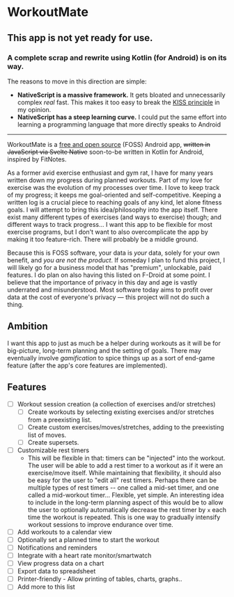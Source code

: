 # WorkoutMate

## **This app is not yet ready for use.**

### A complete scrap and rewrite using Kotlin (for Android) is on its way.
The reasons to move in this direction are simple:
- **NativeScript is a massive framework.**
    It gets bloated and unnecessarily complex *real* fast. This makes it too easy to break the [KISS principle](https://en.wikipedia.org/wiki/KISS_principle) in my opinion.
- **NativeScript has a steep learning curve.**
    I could put the same effort into learning a programming language that more directly speaks to Android

------------

WorkoutMate is a [free and open source](https://en.wikipedia.org/wiki/Free_and_open-source_software) (FOSS) Android app, ~~written in JavaScript via Svelte Native~~ soon-to-be written in Kotlin for Android, inspired by FitNotes.

As a former avid exercise enthusiast and gym rat, I have for many years written down my progress during planned workouts. Part of my love for exercise was the evolution of my processes over time. I love to keep track of my progress; it keeps me goal-oriented and self-competitive. Keeping a written log is a crucial piece to reaching goals of any kind, let alone fitness goals. I will attempt to bring this idea/philosophy into the app itself. There exist many different types of exercises (and ways to exercise) though; and different ways to track progress... I want this app to be flexible for most exercise programs, but I don't want to also overcomplicate the app by making it too feature-rich. There will probably be a middle ground.

Because this is FOSS software, your data is _your_ data, solely for your own benefit, and _you are not the product_. If someday I plan to fund this project, I will likely go for a business model that has "premium", unlockable, paid features. I do plan on also having this listed on F-Droid at some point. I believe that the importance of privacy in this day and age is vastly underrated and misunderstood. Most software today aims to profit over data at the cost of everyone's privacy — this project will not do such a thing.

## Ambition

I want this app to just as much be a helper during workouts as it will be for big-picture, long-term planning and the setting of goals. There may eventually
involve _gamification_ to spice things up as a sort of end-game feature (after the app's core features are implemented). 

## Features

- [ ] Workout session creation (a collection of exercises and/or stretches)
  - [ ] Create workouts by selecting existing exercises and/or stretches from a preexisting list.
  - [ ] Create custom exercises/moves/stretches, adding to the preexisting list of moves.
  - [ ] Create supersets.
- [ ] Customizable rest timers
  - This will be flexible in that: timers can be "injected" into the workout. The user will be able to add a rest timer to a workout as if it were an
  exercise/move itself. While maintaining that flexibility, it should also be easy for the user to "edit all" rest timers. Perhaps there can be multiple
  types of rest timers -- one called a mid-set timer, and one called a mid-workout timer... Flexible, yet simple. An interesting idea to include in the
  long-term planning aspect of this would be to allow the user to optionally automatically decrease the rest timer by `x` each time the workout is repeated.
  This is one way to gradually intensify workout sessions to improve endurance over time.
- [ ] Add workouts to a calendar view
- [ ] Optionally set a planned time to start the workout
- [ ] Notifications and reminders
- [ ] Integrate with a heart rate monitor/smartwatch
- [ ] View progress data on a chart
- [ ] Export data to spreadsheet
- [ ] Printer-friendly - Allow printing of tables, charts, graphs..
- [ ] Add more to this list
